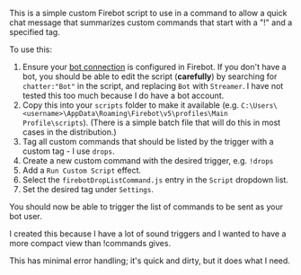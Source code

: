 This is a simple custom Firebot script to use in a command to allow a quick chat message
that summarizes custom commands that start with a "!" and a specified tag.

To use this:
1. Ensure your [bot connection](https://www.youtube.com/watch?v=QllhrNGFuwM&list=PLKM4AhNKMRk4ecbLtTpCk1nXtVKhiWSqV&t=77s) is configured in Firebot.  If you don't have a bot, you should be able to edit the script (**carefully**) by searching for `chatter:"Bot"` in the script, and replacing `Bot` with `Streamer`.  I have not tested this too much because I do have a bot account.
1. Copy this into your `scripts` folder to make it available (e.g. `C:\Users\<username>\AppData\Roaming\Firebot\v5\profiles\Main Profile\scripts`).  (There is a simple batch file that will do this in most cases in the distribution.)
1. Tag all custom commands that should be listed by the trigger with a custom tag - I use `drops`.
1. Create a new custom command with the desired trigger, e.g. `!drops`
1. Add a `Run Custom Script` effect.
1. Select the `firebotDropListCommand.js` entry in the `Script` dropdown list.
1. Set the desired tag under `Settings`.

You should now be able to trigger the list of commands to be sent as your bot user.  

I created this because I have a lot of sound triggers and I wanted to have a more compact view
than !commands gives.

This has minimal error handling; it's quick and dirty, but it does what I need.